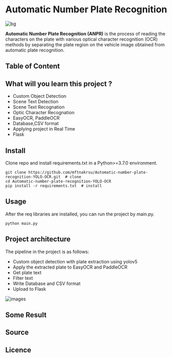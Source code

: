 # Automatic Number Plate Recognition
![bg](https://user-images.githubusercontent.com/57320216/166912628-709313db-345d-4bc8-988c-50cfb8698bbc.jpg)

**Automatic Number Plate Recognition (ANPR)** is the process of reading the characters on the plate with various optical character recognition (OCR) methods by separating the plate region on the vehicle image obtained from automatic plate recognition.

## Table of Content

## What will you learn this project ? 
* Custom Object Detection
* Scene Text Detection
* Scene Text Recognation
* Optic Character Recognation
* EasyOCR, PaddleOCR
* Database,CSV format
* Applying project in Real Time
* Flask

## Install
Clone repo and install requirements.txt in a Python>=3.7.0 environment.

    git clone https://github.com/mftnakrsu/Automatic-number-plate-recognition-YOLO-OCR.git  # clone
    cd Automatic-number-plate-recognition-YOLO-OCR
    pip install -r requirements.txt  # install

## Usage
After the req libraries are installed, you can run the project by main.py.

    python main.py
    
## Project architecture
The pipeline in the project is as follows:

- Custom object detection with plate extraction using yolov5
- Apply the extracted plate to EasyOCR and PaddleOCR
- Get plate text
- Filter text
- Write Database and CSV format
- Upload to Flask  

![images](https://github.com/mftnakrsu/Automatic-number-plate-recognition-YOLO-OCR/blob/main/imgs/arcitec.png)

## Some Result
## Source
## Licence
